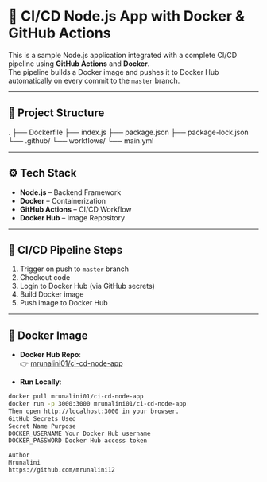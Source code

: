  # 🚀 CI/CD Node.js App with Docker & GitHub Actions

This is a sample Node.js application integrated with a complete CI/CD pipeline using **GitHub Actions** and **Docker**.  
The pipeline builds a Docker image and pushes it to Docker Hub automatically on every commit to the `master` branch.

---

## 📁 Project Structure

. ├── Dockerfile ├── index.js ├── package.json ├── package-lock.json └── .github/ └── workflows/ └── main.yml


---

## ⚙️ Tech Stack

- **Node.js** – Backend Framework  
- **Docker** – Containerization  
- **GitHub Actions** – CI/CD Workflow  
- **Docker Hub** – Image Repository  

---

## 🔄 CI/CD Pipeline Steps

1. Trigger on push to `master` branch  
2. Checkout code  
3. Login to Docker Hub (via GitHub secrets)  
4. Build Docker image  
5. Push image to Docker Hub  

---

## 🐳 Docker Image

- **Docker Hub Repo**:  
  👉 [mrunalini01/ci-cd-node-app](https://hub.docker.com/r/mrunalini01/ci-cd-node-app)

- **Run Locally**:

```bash
docker pull mrunalini01/ci-cd-node-app
docker run -p 3000:3000 mrunalini01/ci-cd-node-app
Then open http://localhost:3000 in your browser.
GitHub Secrets Used
Secret Name	Purpose
DOCKER_USERNAME	Your Docker Hub username
DOCKER_PASSWORD	Docker Hub access token

Author
Mrunalini
https://github.com/mrunalini12




